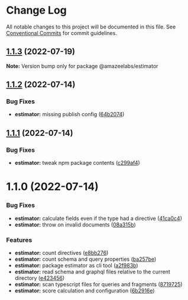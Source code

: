 # Change Log

All notable changes to this project will be documented in this file.
See [Conventional Commits](https://conventionalcommits.org) for commit guidelines.

## [1.1.3](https://github.com/AmazeeLabs/silverback-mono/compare/@amazeelabs/estimator@1.1.2...@amazeelabs/estimator@1.1.3) (2022-07-19)

**Note:** Version bump only for package @amazeelabs/estimator





## [1.1.2](https://github.com/AmazeeLabs/silverback-mono/compare/@amazeelabs/estimator@1.1.1...@amazeelabs/estimator@1.1.2) (2022-07-14)


### Bug Fixes

* **estimator:** missing publish config ([64b2074](https://github.com/AmazeeLabs/silverback-mono/commit/64b2074c7553c7b3e82492e6d8d997df9616fdab))





## [1.1.1](https://github.com/AmazeeLabs/silverback-mono/compare/@amazeelabs/estimator@1.1.0...@amazeelabs/estimator@1.1.1) (2022-07-14)


### Bug Fixes

* **estimator:** tweak npm package contents ([c299af4](https://github.com/AmazeeLabs/silverback-mono/commit/c299af40c81f8340e6e7d68d06e12f8f0ebeb332))





# 1.1.0 (2022-07-14)


### Bug Fixes

* **estimator:** calculate fields even if the type had a directive ([41ca0c4](https://github.com/AmazeeLabs/silverback-mono/commit/41ca0c4f3592f29232b0d25036a2217c99739c51))
* **estimator:** throw on invalid documents ([08a315b](https://github.com/AmazeeLabs/silverback-mono/commit/08a315b23cc29aef295147d4a46f068b59761372))


### Features

* **estimator:** count directives ([e8bb276](https://github.com/AmazeeLabs/silverback-mono/commit/e8bb2760cad980a1aca4993989c9dbb57617a05b))
* **estimator:** count schema and query properties ([ba257be](https://github.com/AmazeeLabs/silverback-mono/commit/ba257bebc680b9bfb084905d1927e881c1497932))
* **estimator:** package estimator as cli tool ([a2f983b](https://github.com/AmazeeLabs/silverback-mono/commit/a2f983b316e6561ce8636147f101a1f739d853cd))
* **estimator:** read schema and graphql files relative to the current directory ([e423456](https://github.com/AmazeeLabs/silverback-mono/commit/e42345630b4f5c0dc9788f85ad263403d5dc13ec))
* **estimator:** scan typescript files for queries and fragments ([8719725](https://github.com/AmazeeLabs/silverback-mono/commit/871972526f9e5038b6d7e0a910d4ee6ec1766b33))
* **estimator:** score calculation and configuration ([6b2916e](https://github.com/AmazeeLabs/silverback-mono/commit/6b2916e0e5ca41fe003bc570716934c38c3786fc))
